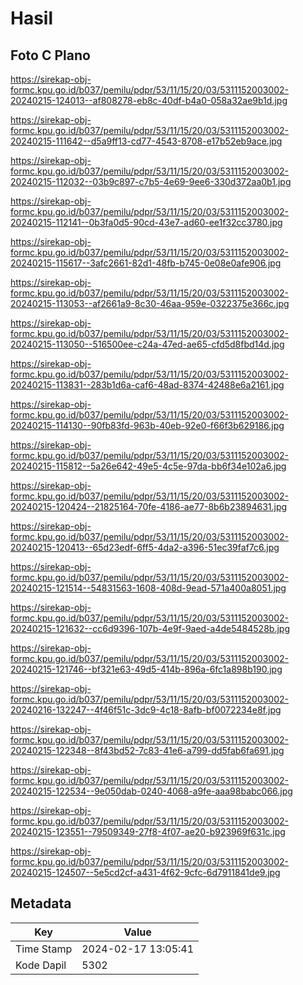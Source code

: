 # Hasil

## Foto C Plano

https://sirekap-obj-formc.kpu.go.id/b037/pemilu/pdpr/53/11/15/20/03/5311152003002-20240215-124013--af808278-eb8c-40df-b4a0-058a32ae9b1d.jpg

https://sirekap-obj-formc.kpu.go.id/b037/pemilu/pdpr/53/11/15/20/03/5311152003002-20240215-111642--d5a9ff13-cd77-4543-8708-e17b52eb9ace.jpg

https://sirekap-obj-formc.kpu.go.id/b037/pemilu/pdpr/53/11/15/20/03/5311152003002-20240215-112032--03b9c897-c7b5-4e69-9ee6-330d372aa0b1.jpg

https://sirekap-obj-formc.kpu.go.id/b037/pemilu/pdpr/53/11/15/20/03/5311152003002-20240215-112141--0b3fa0d5-90cd-43e7-ad60-ee1f32cc3780.jpg

https://sirekap-obj-formc.kpu.go.id/b037/pemilu/pdpr/53/11/15/20/03/5311152003002-20240215-115617--3afc2661-82d1-48fb-b745-0e08e0afe906.jpg

https://sirekap-obj-formc.kpu.go.id/b037/pemilu/pdpr/53/11/15/20/03/5311152003002-20240215-113053--af2661a9-8c30-46aa-959e-0322375e366c.jpg

https://sirekap-obj-formc.kpu.go.id/b037/pemilu/pdpr/53/11/15/20/03/5311152003002-20240215-113050--516500ee-c24a-47ed-ae65-cfd5d8fbd14d.jpg

https://sirekap-obj-formc.kpu.go.id/b037/pemilu/pdpr/53/11/15/20/03/5311152003002-20240215-113831--283b1d6a-caf6-48ad-8374-42488e6a2161.jpg

https://sirekap-obj-formc.kpu.go.id/b037/pemilu/pdpr/53/11/15/20/03/5311152003002-20240215-114130--90fb83fd-963b-40eb-92e0-f66f3b629186.jpg

https://sirekap-obj-formc.kpu.go.id/b037/pemilu/pdpr/53/11/15/20/03/5311152003002-20240215-115812--5a26e642-49e5-4c5e-97da-bb6f34e102a6.jpg

https://sirekap-obj-formc.kpu.go.id/b037/pemilu/pdpr/53/11/15/20/03/5311152003002-20240215-120424--21825164-70fe-4186-ae77-8b6b23894631.jpg

https://sirekap-obj-formc.kpu.go.id/b037/pemilu/pdpr/53/11/15/20/03/5311152003002-20240215-120413--65d23edf-6ff5-4da2-a396-51ec39faf7c6.jpg

https://sirekap-obj-formc.kpu.go.id/b037/pemilu/pdpr/53/11/15/20/03/5311152003002-20240215-121514--54831563-1608-408d-9ead-571a400a8051.jpg

https://sirekap-obj-formc.kpu.go.id/b037/pemilu/pdpr/53/11/15/20/03/5311152003002-20240215-121632--cc6d9396-107b-4e9f-9aed-a4de5484528b.jpg

https://sirekap-obj-formc.kpu.go.id/b037/pemilu/pdpr/53/11/15/20/03/5311152003002-20240215-121746--bf321e63-49d5-414b-896a-6fc1a898b190.jpg

https://sirekap-obj-formc.kpu.go.id/b037/pemilu/pdpr/53/11/15/20/03/5311152003002-20240216-132247--4f46f51c-3dc9-4c18-8afb-bf0072234e8f.jpg

https://sirekap-obj-formc.kpu.go.id/b037/pemilu/pdpr/53/11/15/20/03/5311152003002-20240215-122348--8f43bd52-7c83-41e6-a799-dd5fab6fa691.jpg

https://sirekap-obj-formc.kpu.go.id/b037/pemilu/pdpr/53/11/15/20/03/5311152003002-20240215-122534--9e050dab-0240-4068-a9fe-aaa98babc066.jpg

https://sirekap-obj-formc.kpu.go.id/b037/pemilu/pdpr/53/11/15/20/03/5311152003002-20240215-123551--79509349-27f8-4f07-ae20-b923969f631c.jpg

https://sirekap-obj-formc.kpu.go.id/b037/pemilu/pdpr/53/11/15/20/03/5311152003002-20240215-124507--5e5cd2cf-a431-4f62-9cfc-6d7911841de9.jpg


## Metadata

| Key        | Value               |
| ---------- | ------------------- |
| Time Stamp | 2024-02-17 13:05:41 |
| Kode Dapil | 5302                |



